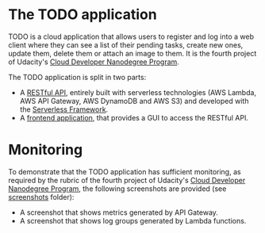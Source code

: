 # The TODO application
TODO is a cloud application that allows users to register and log into a web client where they can see a list of their pending tasks, create new ones, update them, delete them or attach an image to them. It is the fourth project of Udacity's [Cloud Developer Nanodegree Program](https://www.udacity.com/course/cloud-developer-nanodegree--nd9990).

The TODO application is split in two parts:
* A [RESTful API](https://github.com/aisva/project-4-serverless/tree/master/backend), entirely built with serverless technologies (AWS Lambda, AWS API Gateway, AWS DynamoDB and AWS S3) and developed with the [Serverless Framework](https://serverless.com).
* A [frontend application](https://github.com/aisva/project-4-serverless/tree/master/client), that provides a GUI to access the RESTful API.

# Monitoring
To demonstrate that the TODO application has sufficient monitoring, as required by the rubric of the fourth project of Udacity's [Cloud Developer Nanodegree Program](https://www.udacity.com/course/cloud-developer-nanodegree--nd9990), the following screenshots are provided (see [screenshots](https://github.com/aisva/project-4-serverless/tree/master/screenshots) folder):
* A screenshot that shows metrics generated by API Gateway.
* A screenshot that shows log groups generated by Lambda functions.